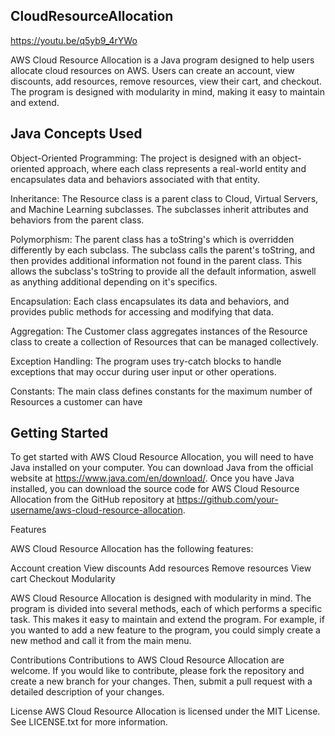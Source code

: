 ## CloudResourceAllocation


https://youtu.be/q5yb9_4rYWo


AWS Cloud Resource Allocation is a Java program designed to help users allocate cloud resources on AWS. Users can create an account, view discounts, add resources, remove resources, view their cart, and checkout. The program is designed with modularity in mind, making it easy to maintain and extend.


## Java Concepts Used

Object-Oriented Programming: The project is designed with an object-oriented approach, where each class represents a real-world entity and encapsulates data and behaviors associated with that entity.

Inheritance: The Resource class is a parent class to Cloud, Virtual Servers, and Machine Learning subclasses. The subclasses inherit attributes and behaviors from the parent class.

Polymorphism: The parent class has a toString's which is overridden differently by each subclass. The subclass calls the parent's toString, and then provides additional information not found in the parent class. This allows the subclass's toString to provide all the default information, aswell as anything additional depending on it's specifics.

Encapsulation: Each class encapsulates its data and behaviors, and provides public methods for accessing and modifying that data.

Aggregation: The Customer class aggregates instances of the Resource class to create a collection of Resources that can be managed collectively.

Exception Handling: The program uses try-catch blocks to handle exceptions that may occur during user input or other operations.

Constants: The main class defines constants for the maximum number of Resources a customer can have



## Getting Started

To get started with AWS Cloud Resource Allocation, you will need to have Java installed on your computer. You can download Java from the official website at https://www.java.com/en/download/. Once you have Java installed, you can download the source code for AWS Cloud Resource Allocation from the GitHub repository at https://github.com/your-username/aws-cloud-resource-allocation.


Features

AWS Cloud Resource Allocation has the following features:

Account creation
View discounts
Add resources
Remove resources
View cart
Checkout
Modularity

AWS Cloud Resource Allocation is designed with modularity in mind. The program is divided into several methods, each of which performs a specific task. This makes it easy to maintain and extend the program. For example, if you wanted to add a new feature to the program, you could simply create a new method and call it from the main menu.



Contributions
Contributions to AWS Cloud Resource Allocation are welcome. If you would like to contribute, please fork the repository and create a new branch for your changes. Then, submit a pull request with a detailed description of your changes.

License
AWS Cloud Resource Allocation is licensed under the MIT License. See LICENSE.txt for more information.



